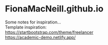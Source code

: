 # FionaMacNeill.github.io
Some notes for inspiration...<br />
Template inspiration: <br />
https://startbootstrap.com/theme/freelancer <br />
https://academic-demo.netlify.app/
